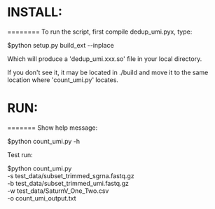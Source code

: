 # INSTALL:
========
To run the script, first compile dedup_umi.pyx, type:

   $python setup.py build_ext --inplace

Which will produce a 'dedup_umi.xxx.so' file in your local directory. 

If you don't see it, it may be located in ./build and move it to the 
same location where 'count_umi.py' locates. 


# RUN:
=======
Show help message:

   $python count_umi.py -h

Test run:

   $python count_umi.py \
		-s test_data/subset_trimmed_sgrna.fastq.gz \
		-b test_data/subset_trimmed_umi.fastq.gz \
    		-w test_data/SaturnV_One_Two.csv \
		-o count_umi_output.txt


